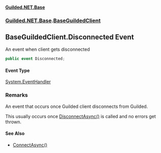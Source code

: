 
#### [Guilded.NET.Base](Guilded_NET_Base 'Guilded_NET_Base')
### [Guilded.NET.Base](Guilded_NET_Base#Guilded_NET_Base 'Guilded.NET.Base').[BaseGuildedClient](BaseGuildedClient 'Guilded.NET.Base.BaseGuildedClient')
## BaseGuildedClient.Disconnected Event
An event when client gets disconnected  
```csharp
public event Disconnected;
```

#### Event Type
[System.EventHandler](https://docs.microsoft.com/en-us/dotnet/api/System.EventHandler 'System.EventHandler')
### Remarks
An event that occurs once Guilded client disconnects from Guilded.



This usually occurs once [DisconnectAsync()](BaseGuildedClient_DisconnectAsync() 'Guilded.NET.Base.BaseGuildedClient.DisconnectAsync()') is called and no errors get thrown.

#### See Also
- [ConnectAsync()](BaseGuildedClient_ConnectAsync() 'Guilded.NET.Base.BaseGuildedClient.ConnectAsync()')
